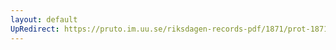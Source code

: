 ```yaml
---
layout: default
UpRedirect: https://pruto.im.uu.se/riksdagen-records-pdf/1871/prot-1871--fk--318/prot-1871--fk--318_013.pdf
---
```

